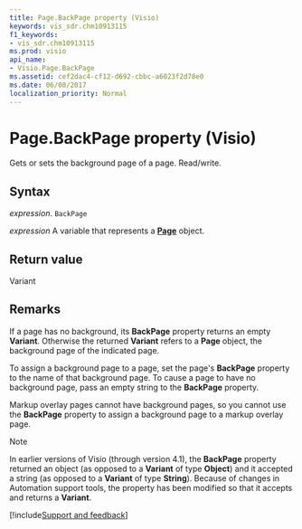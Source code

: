 ```yaml
---
title: Page.BackPage property (Visio)
keywords: vis_sdr.chm10913115
f1_keywords:
- vis_sdr.chm10913115
ms.prod: visio
api_name:
- Visio.Page.BackPage
ms.assetid: cef2dac4-cf12-d692-cbbc-a6023f2d78e0
ms.date: 06/08/2017
localization_priority: Normal
---
```



# Page.BackPage property (Visio)

Gets or sets the background page of a page. Read/write.


## Syntax

_expression_. `BackPage`

_expression_ A variable that represents a **[Page](Visio.Page.md)** object.


## Return value

Variant


## Remarks

If a page has no background, its **BackPage** property returns an empty **Variant**. Otherwise the returned **Variant** refers to a **Page** object, the background page of the indicated page.

To assign a background page to a page, set the page's **BackPage** property to the name of that background page. To cause a page to have no background page, pass an empty string to the **BackPage** property.

Markup overlay pages cannot have background pages, so you cannot use the **BackPage** property to assign a background page to a markup overlay page.


> [!NOTE] 
> In earlier versions of Visio (through version 4.1), the **BackPage** property returned an object (as opposed to a **Variant** of type **Object**) and it accepted a string (as opposed to a **Variant** of type **String**). Because of changes in Automation support tools, the property has been modified so that it accepts and returns a **Variant**.

[!include[Support and feedback](~/includes/feedback-boilerplate.md)]